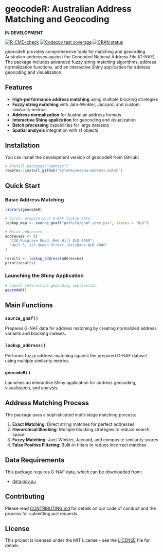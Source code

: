 # geocodeR: Australian Address Matching and Geocoding

**IN DEVELOPMENT**

<!-- badges: start -->
[![R-CMD-check](https://github.com/KyleHaynes/au.address.match/workflows/R-CMD-check/badge.svg)](https://github.com/KyleHaynes/au.address.match/actions)
[![Codecov test coverage](https://codecov.io/gh/KyleHaynes/au.address.match/branch/main/graph/badge.svg)](https://codecov.io/gh/KyleHaynes/au.address.match?branch=main)
[![CRAN status](https://www.r-pkg.org/badges/version/geocodeR)](https://CRAN.R-project.org/package=geocodeR)
<!-- badges: end -->

geocodeR provides comprehensive tools for matching and geocoding Australian addresses against the Geocoded National Address File (G-NAF). The package includes advanced fuzzy string matching algorithms, address normalization functions, and an interactive Shiny application for address geocoding and visualization.

## Features

- **High-performance address matching** using multiple blocking strategies
- **Fuzzy string matching** with Jaro-Winkler, Jaccard, and custom similarity metrics
- **Address normalization** for Australian address formats
- **Interactive Shiny application** for geocoding and visualization
- **Batch processing** capabilities for large datasets
- **Spatial analysis** integration with sf objects

## Installation

You can install the development version of geocodeR from GitHub:

```r
# install.packages("remotes")
remotes::install_github("KyleHaynes/au.address.match")
```

## Quick Start

### Basic Address Matching

```r
library(geocodeR)

# First, prepare your G-NAF lookup data
lookup_map <- source_gnaf("path/to/gnaf_core.psv", states = "QLD")

# Match addresses
addresses <- c(
  "120 Musgrave Road, Red Hill QLD 4059",
  "Unit 5, 123 Queen Street, Brisbane QLD 4000"
)

results <- lookup_address(addresses)
print(results)
```

### Launching the Shiny Application

```r
# Launch interactive geocoding application
geocodeR()
```

## Main Functions

### `source_gnaf()`
Prepares G-NAF data for address matching by creating normalized address variants and blocking indexes.

### `lookup_address()`
Performs fuzzy address matching against the prepared G-NAF dataset using multiple similarity metrics.

### `geocodeR()`
Launches an interactive Shiny application for address geocoding, visualization, and analysis.

## Address Matching Process

The package uses a sophisticated multi-stage matching process:

1. **Exact Matching**: Direct string matches for perfect addresses
2. **Hierarchical Blocking**: Multiple blocking strategies to reduce search space
3. **Fuzzy Matching**: Jaro-Winkler, Jaccard, and composite similarity scores
4. **False Positive Filtering**: Built-in filters to reduce incorrect matches

## Data Requirements

This package requires G-NAF data, which can be downloaded from:
- [data.gov.au](https://geoscape.com.au/solutions/g-naf/)

## Contributing

Please read [CONTRIBUTING.md](CONTRIBUTING.md) for details on our code of conduct and the process for submitting pull requests.

## License

This project is licensed under the MIT License - see the [LICENSE](LICENSE) file for details.
